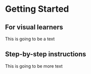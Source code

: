 # Getting Started

## For visual learners
This is going to be a text

## Step-by-step instructions
This is going to be more text